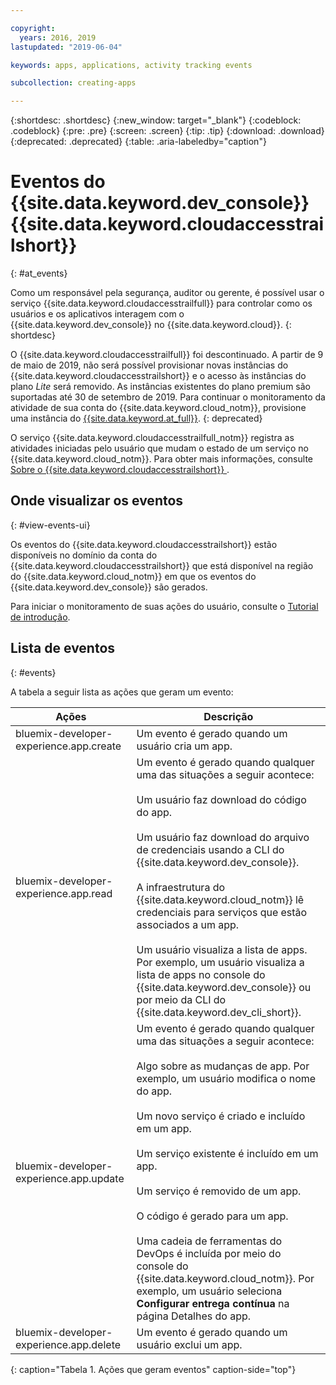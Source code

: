 ```yaml
---

copyright:
  years: 2016, 2019
lastupdated: "2019-06-04"

keywords: apps, applications, activity tracking events

subcollection: creating-apps

---
```


{:shortdesc: .shortdesc}
{:new_window: target="_blank"}
{:codeblock: .codeblock}
{:pre: .pre}
{:screen: .screen}
{:tip: .tip}
{:download: .download}
{:deprecated: .deprecated}
{:table: .aria-labeledby="caption"}

# Eventos do {{site.data.keyword.dev_console}}  {{site.data.keyword.cloudaccesstrailshort}}
{: #at_events}

Como um responsável pela segurança, auditor ou gerente, é possível usar o serviço {{site.data.keyword.cloudaccesstrailfull}} para controlar como os usuários e os aplicativos interagem com o {{site.data.keyword.dev_console}} no {{site.data.keyword.cloud}}.
{: shortdesc}

O {{site.data.keyword.cloudaccesstrailfull}} foi descontinuado. A partir de 9 de maio
de 2019, não será possível provisionar novas instâncias do {{site.data.keyword.cloudaccesstrailshort}} e
o acesso às instâncias do plano *Lite* será removido. As instâncias existentes do plano premium são suportadas até 30 de setembro de 2019. Para continuar o monitoramento da atividade de sua conta do {{site.data.keyword.cloud_notm}}, provisione uma instância do [{{site.data.keyword.at_full}}](/docs/services/Activity-Tracker-with-LogDNA?topic=logdnaat-getting-started#getting-started).
{: deprecated}

O serviço {{site.data.keyword.cloudaccesstrailfull_notm}} registra as atividades iniciadas pelo usuário que mudam o estado de um serviço no {{site.data.keyword.cloud_notm}}. Para obter mais informações, consulte  [ Sobre o  {{site.data.keyword.cloudaccesstrailshort}} ](/docs/services/cloud-activity-tracker?topic=cloud-activity-tracker-activity_tracker_ov).

## Onde visualizar os eventos
{: #view-events-ui}

Os eventos do {{site.data.keyword.cloudaccesstrailshort}} estão disponíveis no domínio da conta do {{site.data.keyword.cloudaccesstrailshort}} que está disponível na região do {{site.data.keyword.cloud_notm}} em que os eventos do {{site.data.keyword.dev_console}} são gerados.

Para iniciar o monitoramento de suas ações do usuário, consulte o [Tutorial de introdução](/docs/services/cloud-activity-tracker?topic=cloud-activity-tracker-getting-started).

## Lista de eventos
{: #events}

A tabela a seguir lista as ações que geram um evento:

|Ações	|Descrição	|
|-----|-------------|
|bluemix-developer-experience.app.create |Um evento é gerado quando um usuário cria um app.|
|bluemix-developer-experience.app.read |Um evento é gerado quando qualquer uma das situações a seguir acontece:<br><br>Um usuário faz download do código do app.<br><br>Um usuário faz download do arquivo de credenciais usando a CLI do {{site.data.keyword.dev_console}}.<br><br>A infraestrutura do {{site.data.keyword.cloud_notm}} lê credenciais para serviços que estão associados a um app.<br><br>Um usuário visualiza a lista de apps. Por exemplo, um usuário visualiza a lista de apps no console do {{site.data.keyword.dev_console}} ou por meio da CLI do {{site.data.keyword.dev_cli_short}}.|
|bluemix-developer-experience.app.update |Um evento é gerado quando qualquer uma das situações a seguir acontece:<br><br>Algo sobre as mudanças de app. Por exemplo, um usuário modifica o nome do app.<br><br>Um novo serviço é criado e incluído em um app.<br><br>Um serviço existente é incluído em um app.<br><br>Um serviço é removido de um app.<br><br>O código é gerado para um app.<br><br>Uma cadeia de ferramentas do DevOps é incluída por meio do console do {{site.data.keyword.cloud_notm}}. Por exemplo, um usuário seleciona **Configurar entrega contínua** na página Detalhes do app.|
|bluemix-developer-experience.app.delete |Um evento é gerado quando um usuário exclui um app. |
{: caption="Tabela 1. Ações que geram eventos" caption-side="top"}
